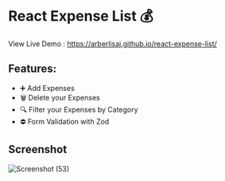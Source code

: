 # React Expense List 💰
View Live Demo : https://arberlisaj.github.io/react-expense-list/

##  Features:
- ➕ Add Expenses 
- 🗑️ Delete your Expenses 
- 🔍 Filter your Expenses by Category
- ⛔ Form Validation with Zod

## Screenshot
![Screenshot (53)](https://github.com/arberLisaj/react-expense-list/assets/105673782/27e7c25e-72fb-4c67-bda7-ca91b7207dfc)
